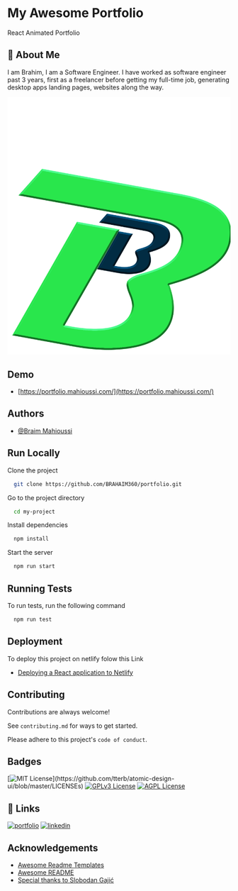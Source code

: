 # My Awesome Portfolio

React Animated Portfolio

## 🚀 About Me

I am Brahim, I am a Software Engineer. I have
worked as software engineer past 3
years, first as a freelancer before getting
my full-time job, generating desktop apps
landing pages, websites along the way.

![Logo](src/assets/images/logosss.png)

## Demo

- [https://portfolio.mahioussi.com/](https://portfolio.mahioussi.com/)

## Authors

- [@Braim Mahioussi](https://github.com/BRAHAIM360)

<!-- ## Features

- Animated
- Live previews
- Fullscreen mode
- Cross platform -->

## Run Locally

Clone the project

```bash
  git clone https://github.com/BRAHAIM360/portfolio.git
```

Go to the project directory

```bash
  cd my-project
```

Install dependencies

```bash
  npm install
```

Start the server

```bash
  npm run start
```

## Running Tests

To run tests, run the following command

```bash
  npm run test
```

## Deployment

To deploy this project on netlify folow this Link

- [Deploying a React application to Netlify](https://circleci.com/blog/react-netlify-deploy/)

## Contributing

Contributions are always welcome!

See `contributing.md` for ways to get started.

Please adhere to this project's `code of conduct`.

## Badges

[![MIT License](https://img.shields.io/apm/l/atomic-design-ui.svg?)](https://github.com/tterb/atomic-design-ui/blob/master/LICENSEs)
[![GPLv3 License](https://img.shields.io/badge/License-GPL%20v3-yellow.svg)](https://opensource.org/licenses/)
[![AGPL License](https://img.shields.io/badge/license-AGPL-blue.svg)](http://www.gnu.org/licenses/agpl-3.0)

## 🔗 Links

[![portfolio](https://img.shields.io/badge/my_portfolio-000?style=for-the-badge&logo=ko-fi&logoColor=white)](https://portfolio.mahioussi.com/)
[![linkedin](https://img.shields.io/badge/linkedin-0A66C2?style=for-the-badge&logo=linkedin&logoColor=white)](https://www.linkedin.com/in/brahim-mahioussi-4b2920111/)

## Acknowledgements

- [Awesome Readme Templates](https://awesomeopensource.com/project/elangosundar/awesome-README-templates)
- [Awesome README](https://github.com/matiassingers/awesome-readme)
- [Special thanks to Slobodan Gajić](https://github.com/bobangajicsm)

